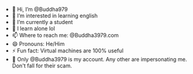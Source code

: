 - 👋 Hi, I’m @Buddha979
- 👀 I’m interested in learning english
- 🌱 I’m currently a student
- 💞️ I learn alone lol
- 📫 Where to reach me: @Buddha3979.com
- 😄 Pronouns: He/Him
- ⚡  Fun fact: Virtual machines are 100% useful
- 👤  Only @Buddha3979 is my account. Any other are impersonating me. Don't fall for their scam.
